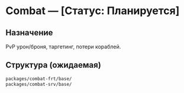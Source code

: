 # Combat — [Статус: Планируется]

## Назначение

PvP урон/броня, таргетинг, потери кораблей.

## Структура (ожидаемая)

```txt
packages/combat-frt/base/
packages/combat-srv/base/
```
